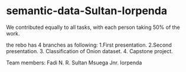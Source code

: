 # semantic-data-Sultan-Iorpenda
We contributed equally to all tasks, with each person taking 50% of the work.

the rebo has 4 branches as following:
1.First presentation.
2.Second presentation.
3. Classification of Onion dataset. 
4. Capstone project.


Team members:
Fadi N. R. Sultan
Msuega Jnr. Iorpenda
